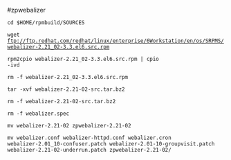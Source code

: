 #zpwebalizer

<code>cd $HOME/rpmbuild/SOURCES</code>

<code>wget ftp://ftp.redhat.com/redhat/linux/enterprise/6Workstation/en/os/SRPMS/webalizer-2.21_02-3.3.el6.src.rpm</code>

<code>rpm2cpio webalizer-2.21_02-3.3.el6.src.rpm | cpio -ivd</code>

<code>rm -f webalizer-2.21_02-3.3.el6.src.rpm</code>

<code>tar -xvf webalizer-2.21-02-src.tar.bz2</code>

<code>rm -f webalizer-2.21-02-src.tar.bz2</code>

<code>rm -f webalizer.spec</code>

<code>mv webalizer-2.21-02 zpwebalizer-2.21-02</code>

<code>mv webalizer.conf webalizer-httpd.conf webalizer.cron webalizer-2.01_10-confuser.patch webalizer-2.01-10-groupvisit.patch webalizer-2.21-02-underrun.patch zpwebalizer-2.21-02/ </code>
